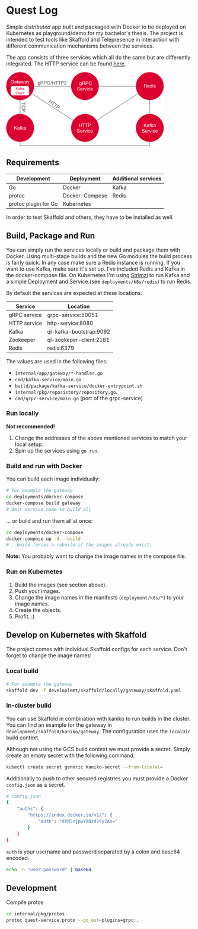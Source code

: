 # Quest Log
Simple *distributed* app built and packaged with Docker to be deployed on Kubernetes as playground/demo for my
bachelor's thesis. The project is intended to test tools like Skaffold and Telepresence in interaction with different
communication mechanisms between the services.

The app consists of three services which all do the same but are differently integrated. The HTTP service can be
found [here](https://github.com/qultist/quest-log-http).

![questlog](assets/questlog.png)

## Requirements
| Development          | Deployment           | Additional services |
|----------------------|----------------------|---------------------|
| Go                   | Docker               | Kafka               |
| protoc               | Docker-Compose       | Redis               |
| protoc plugin for Go | Kubernetes           |                     |

In order to test Skaffold and others, they have to be installed as well.

## Build, Package and Run
You can simply run the services locally or build and package them with Docker. Using multi-stage builds and the new
Go modules the build process is fairly quick. In any case make sure a Redis instance is running.
If you want to use Kafka, make sure it's set up. I've included Redis and Kafka in the docker-compose file.
On Kubernetes I'm using [Strimzi](https://strimzi.io) to run Kafka and a simple Deployment and Service
(see `deployments/k8s/redis`) to run Redis.

By default the services are expected at these locations:

| Service      | Location                     |
|--------------|------------------------------|
| gRPC service | grpc-service:50051           |
| HTTP service | http-service:8080            |
| Kafka        | ql-kafka-bootstrap:9092      |
| Zookeeper    | ql-zookeper-client:2181      |
| Redis        | redis:6379                   |

The values are used in the following files:
* `internal/app/gateway/*-handler.go`
* `cmd/kafka-service/main.go`
* `build/package/kafka-service/docker-entrypoint.sh`
* `internal/pkg/reposistory/repository.go`.
* `cmd/grpc-service/main.go` (port of the grpc-service)

### Run locally
**Not recommended!**
1. Change the addresses of the above mentioned services to match your local setup.
2. Spin up the services using `go run`.

### Build and run with Docker
You can build each image individually:
```bash
# For example the gateway
cd deployments/docker-compose
docker-compose build gateway
# Omit service name to build all
```
… or build and run them all at once:
```bash
cd deployments/docker-compose
docker-compose up -d --build
# --build forces a rebuild if the images already exist.
```
**Note:** You probably want to change the image names in the compose file.

### Run on Kubernetes
1. Build the images (see section above).
2. Push your images.
3. Change the image names in the manifests (`deployment/k8s/*`) to your image names.
4. Create the objects.
5. Profit. :)

## Develop on Kubernetes with Skaffold
The project comes with individual Skaffold configs for each service. Don't forget to change the image names!

### Local build
```bash
# For example the gateway
skaffold dev -f developlemt/skaffold/locally/gateway/skaffold.yaml
```

### In-cluster build
You can use Skaffold in combination with kaniko to run builds in the cluster. You can find an example for the
gateway in `development/skaffold/kaniko/gateway`. The configuration uses the `localDir` build context.

Although not using the GCS build context we must provide a secret. Simply create an empty secret with the following
command:
```bash
kubectl create secret generic kaniko-secret --from-literal=
``` 

Additionally to push to other secured registries you must provide a Docker `config.json` as a secret.
```bash
# config.json
{
    "auths": {
        "https://index.docker.io/v1/": {
            "auth": "dXNlcjpwYXNzd29yZAo="
	    }
    }
}
```

`auth` is your username and password separated by a colon and base64 encoded.
```bash
echo -n "user:password" | base64
```
## Development
 Compile protos
```bash
cd internal/pkg/protos
protoc quest-service.proto --go_out=plugins=grpc:.
```
